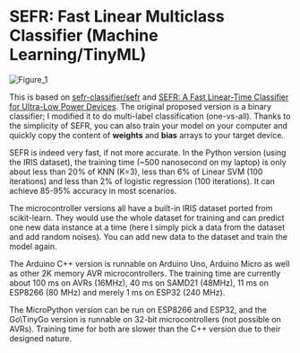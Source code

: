 # SEFR: Fast Linear Multiclass Classifier (Machine Learning/TinyML)

![Figure_1](https://user-images.githubusercontent.com/44191076/93507582-75f65800-f950-11ea-802b-53d785677233.png)

This is based on [sefr-classifier/sefr](https://github.com/sefr-classifier/sefr) and [SEFR: A Fast Linear-Time Classifier for Ultra-Low Power Devices](https://arxiv.org/abs/2006.04620). The original proposed version is a binary classifier; I modified it to do multi-label classification (one-vs-all). Thanks to the simplicity of SEFR, you can also train your model on your computer and quickly copy the content of **weights** and **bias** arrays to your target device.

SEFR is indeed very fast, if not more accurate. In the Python version (using the IRIS dataset), the training time (~500 nanosecond on my laptop) is only about less than 20% of KNN (K=3), less than 6% of Linear SVM (100 iterations) and less than 2% of logistic regression (100 iterations). It can achieve 85-95% accuracy in most scenarios. 

The microcontroller versions all have a built-in IRIS dataset ported from scikit-learn. They would use the whole dataset for training and can predict one new data instance at a time (here I simply pick a data from the dataset and add random noises). You can add new data to the dataset and train the model again.

The Arduino C++ version is runnable on Arduino Uno, Arduino Micro as well as other 2K memory AVR microcontrollers. The training time are currently about 100 ms on AVRs (16MHz), 40 ms on SAMD21 (48MHz), 11 ms on ESP8266 (80 MHz) and merely 1 ms on ESP32 (240 MHz).

The MicroPython version can be run on ESP8266 and ESP32, and the Go\TinyGo version is runnable on 32-bit microcontrollers (not possible on AVRs). Training time for both are slower than the C++ version due to their designed nature.
